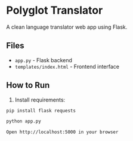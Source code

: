 # Polyglot Translator

A clean language translator web app using Flask.

## Files
- `app.py` - Flask backend
- `templates/index.html` - Frontend interface

## How to Run
1. Install requirements:
```bash
pip install flask requests

python app.py

Open http://localhost:5000 in your browser
